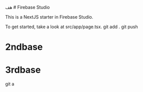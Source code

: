 هف # Firebase Studio

This is a NextJS starter in Firebase Studio.

To get started, take a look at src/app/page.tsx.
git add .
git push


# 2ndbase
# 3rdbase
git a